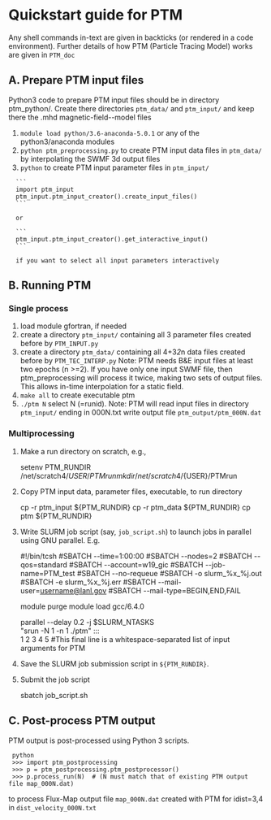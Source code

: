 # Quickstart guide for PTM

Any shell commands in-text are given in backticks (or rendered in a code environment).
Further details of how PTM (Particle Tracing Model) works are given in `PTM_doc`

## A. Prepare PTM input files

   Python3 code to prepare PTM input files should be in directory ptm_python/.
   Create there directories `ptm_data/` and `ptm_input/` and keep there the .mhd magnetic-field--model files

   1. `module load python/3.6-anaconda-5.0.1` or any of the python3/anaconda modules 
   2. `python ptm_preprocessing.py` to create PTM input data files in `ptm_data/` by interpolating the SWMF 3d output files 
   3.  `python` to create PTM input parameter files in `ptm_input/`

      ```
      import ptm_input
      ptm_input.ptm_input_creator().create_input_files()
      ```

      or 

      ```
      ptm_input.ptm_input_creator().get_interactive_input()
      ```

      if you want to select all input parameters interactively

## B. Running PTM

### Single process

   1. load module gfortran, if needed
   2. create a directory `ptm_input/` containing all 3 parameter files created before by `PTM_INPUT.py`
   3. create a directory `ptm_data/` containing all 4+3*2*n data files created before by `PTM_TEC_INTERP.py`
   Note: PTM needs B&E input files at least two epochs (n >=2). If you have only one input SWMF file,
         then ptm_preprocessing will process it twice, making two sets of output files. This allows
         in-time interpolation for a static field.
   4. `make all` to create executable ptm
   5. `./ptm N` select N (=runid). 
   Note: PTM will read input files in directory `ptm_input/` ending in 000N.txt
                  write output file `ptm_output/ptm_000N.dat`

### Multiprocessing
   1. Make a run directory on scratch, e.g.,

        setenv PTM_RUNDIR /net/scratch4/${USER}/PTMrun
        mkdir /net/scratch4/${USER}/PTMrun

   2. Copy PTM input data, parameter files, executable, to run directory

        cp -r ptm_input ${PTM_RUNDIR}
        cp -r ptm_data ${PTM_RUNDIR}
        cp ptm ${PTM_RUNDIR}

   3. Write SLURM job script (say, `job_script.sh`) to launch jobs in parallel using GNU parallel. E.g.

        #!/bin/tcsh
        #SBATCH --time=1:00:00
        #SBATCH --nodes=2
        #SBATCH --qos=standard
        #SBATCH --account=w19_gic
        #SBATCH --job-name=PTM_test
        #SBATCH --no-requeue
        #SBATCH -o slurm_%x_%j.out
        #SBATCH -e slurm_%x_%j.err
        #SBATCH --mail-user=username@lanl.gov
        #SBATCH --mail-type=BEGIN,END,FAIL

        module purge
        module load gcc/6.4.0

        parallel --delay 0.2 -j $SLURM_NTASKS \
                 "srun -N 1 -n 1 ./ptm" ::: \
                 1 2 3 4 5 #This final line is a whitespace-separated list of input arguments for PTM

   5. Save the SLURM job submission script in `${PTM_RUNDIR}`.

   6. Submit the job script

        sbatch job_script.sh

## C. Post-process PTM output

   PTM output is post-processed using Python 3 scripts.

     python
     >>> import ptm_postprocessing
     >>> p = ptm_postprocessing.ptm_postprocessor()
     >>> p.process_run(N)  # (N must match that of existing PTM output file map_000N.dat)

   to process Flux-Map output file `map_000N.dat` created with PTM for idist=3,4 in `dist_velocity_000N.txt`
